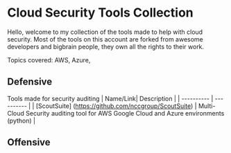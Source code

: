 # Cloud Security Tools Collection
Hello, welcome to my collection of the tools made to help with cloud security. 
Most of the tools on this account are forked from awesome developers and bigbrain people, they own all the rights to their work.

Topics covered: AWS, Azure, 

## Defensive
Tools made for security auditing
| Name/Link| Description |
| ---------- | ---------- |
| [ScoutSuite] (https://github.com/nccgroup/ScoutSuite) | Multi-Cloud Security auditing tool for AWS Google Cloud and Azure environments (python) |


## Offensive

